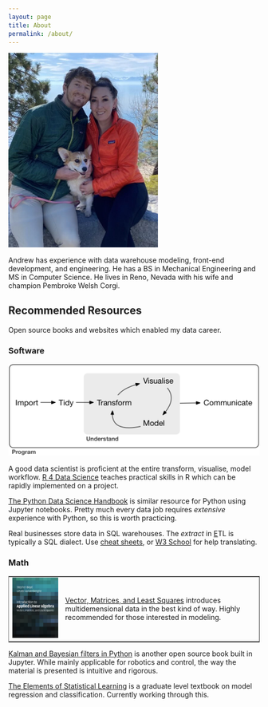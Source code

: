 ```yaml
---
layout: page
title: About
permalink: /about/
---
```


<img src="/img/about/family.jpg"
      alt="Washburns"
      width=300px>

Andrew has experience with data warehouse modeling, front-end development, and engineering. He has a BS in Mechanical Engineering and MS in Computer Science. He lives in Reno, Nevada with his wife and champion Pembroke Welsh Corgi.

## Recommended Resources

Open source books and websites which enabled my data career.

### Software

![Data science workflow](/img/about/data-science.png)

A good data scientist is proficient at the entire transform, visualise, model workflow. [R 4 Data Science](https://r4ds.had.co.nz/) teaches practical skills in R which can be rapidly implemented on a project.

[The Python Data Science Handbook](https://jakevdp.github.io/PythonDataScienceHandbook/) is similar resource for Python using Jupyter notebooks. Pretty much every data job requires *extensive* experience with Python, so this is worth practicing.

Real businesses store data in SQL warehouses. The *extract* in <ins>E</ins>TL is typically a SQL dialect. Use [cheat sheets](https://www.sqltutorial.org/sql-cheat-sheet/), or [W3 School](https://www.w3schools.com/sql/) for help translating.

### Math

<style>
table {
  border-collapse: collapse;
}
td, th {
   border: none!important;
}
</style>
<table border='none'>
  <tr>
    <td>
      <img src="/img/about/vmls_cover.jpg" alt="VMLS" width="300px" >
    </td>
    <td>
      <p>
      <a href="https://web.stanford.edu/~boyd/vmls/">Vector, Matrices, and Least Squares</a> introduces multidemensional data in the best kind of way. Highly recommended for those interested in modeling.
      </p>
    </td>
  </tr>
</table>

[Kalman and Bayesian filters in Python](https://github.com/rlabbe/Kalman-and-Bayesian-Filters-in-Python) is another open source book built in Jupyter. While mainly applicable for robotics and control, the way the material is presented is intuitive and rigorous.

[The Elements of Statistical Learning](https://hastie.su.domains/ElemStatLearn/) is a graduate level textbook on model regression and classification. Currently working through this.
